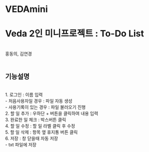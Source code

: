 # VEDAmini
<H1>Veda 2인 미니프로젝트 : To-Do List</H1> <br>
홍동의, 김연경<br><br>

<H2>기능설명</H2><br>
1. 로그인 : 이름 입력<br>
 - 처음사용자일 경우 : 파일 자동 생성<br>
 - 사용기록이 있는 경우 : 파일 불러오기 진행<br>
2. 할 일 추가 : 우하단 + 버튼을 클릭하여 내용 입력<br>
3. 완료한 일 체크 : 박스버튼 클릭<br>
4. 할 일 수정 : 할 일 라벨 클릭 후 수정<br>
5. 할 일 삭제 : 항목 옆 휴지통 버튼 클릭<br>
6. 저장 : 창 닫을때 자동 저장 <br>
 - txt 파일에 저장<br>
 


